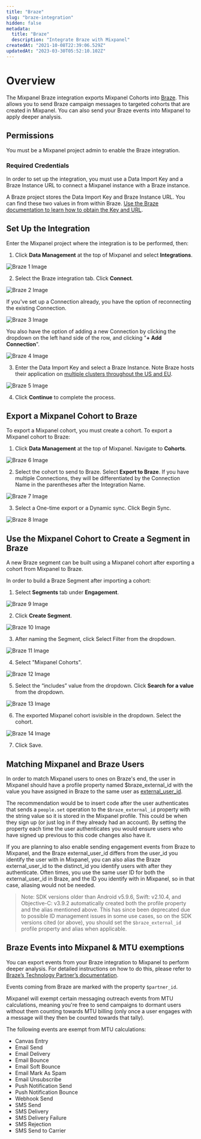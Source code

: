 ```yaml
---
title: "Braze"
slug: "braze-integration"
hidden: false
metadata: 
  title: "Braze"
  description: "Integrate Braze with Mixpanel"
createdAt: "2021-10-08T22:39:06.529Z"
updatedAt: "2023-03-30T05:52:10.102Z"
---
```


# Overview

The Mixpanel Braze integration exports Mixpanel Cohorts into [Braze](https://www.braze.com/). This allows you to send Braze campaign messages to targeted cohorts that are created in Mixpanel. You can also send your Braze events into Mixpanel to apply deeper analysis. 

## Permissions

You must be a Mixpanel project admin to enable the Braze integration.

### Required Credentials

In order to set up the integration, you must use a Data Import Key and a Braze Instance URL to connect a Mixpanel instance with a Braze instance.

A Braze project stores the Data Import Key and Braze Instance URL. You can find these two values in from within Braze. [Use the Braze documentation to learn how to obtain the Key and URL](https://www.braze.com/docs/partners/insights/behavioral_analytics/mixpanel_for_currents/#integration-details). 

## Set Up the Integration

Enter the Mixpanel project where the integration is to be performed, then:

1. Click **Data Management** at the top of Mixpanel and select **Integrations**.

![Braze 1 Image](https://raw.githubusercontent.com/ranic/mixpanel-docs/main/media/Other%20Bits/Cohort%20Syncs/Braze/braze1.png)

2. Select the Braze integration tab. Click **Connect**.

![Braze 2 Image](https://raw.githubusercontent.com/ranic/mixpanel-docs/main/media/Other%20Bits/Cohort%20Syncs/Braze/braze2.png)

If you've set up a Connection already, you have the option of reconnecting the existing Connection.

![Braze 3 Image](https://raw.githubusercontent.com/ranic/mixpanel-docs/main/media/Other%20Bits/Cohort%20Syncs/Braze/braze3.png)

You also have the option of adding a new Connection by clicking the dropdown on the left hand side of the row, and clicking "**+ Add Connection**".

![Braze 4 Image](https://raw.githubusercontent.com/ranic/mixpanel-docs/main/media/Other%20Bits/Cohort%20Syncs/Braze/braze4.png)

3. Enter the Data Import Key and select a Braze Instance. Note Braze hosts their application on [multiple clusters throughout the US and EU](https://www.braze.com/docs/partners/isv_partners/cohort_import/).

![Braze 5 Image](https://raw.githubusercontent.com/ranic/mixpanel-docs/main/media/Other%20Bits/Cohort%20Syncs/Braze/braze5.png)

4. Click **Continue** to complete the process.

## Export a Mixpanel Cohort to Braze

To export a Mixpanel cohort, you must create a cohort. To export a Mixpanel cohort to Braze:

1. Click **Data Management** at the top of Mixpanel. Navigate to **Cohorts**.

![Braze 6 Image](https://raw.githubusercontent.com/ranic/mixpanel-docs/main/media/Other%20Bits/Cohort%20Syncs/Braze/braze6.png)

2. Select the cohort to send to Braze. Select **Export to Braze**. If you have multiple Connections, they will be differentiated by the Connection Name in the parentheses after the Integration Name.

![Braze 7 Image](https://raw.githubusercontent.com/ranic/mixpanel-docs/main/media/Other%20Bits/Cohort%20Syncs/Braze/braze7.png)

3. Select a One-time export or a Dynamic sync. Click Begin Sync.

![Braze 8 Image](https://raw.githubusercontent.com/ranic/mixpanel-docs/main/media/Other%20Bits/Cohort%20Syncs/Braze/braze8.png)

## Use the Mixpanel Cohort to Create a Segment in Braze

A new Braze segment can be built using a Mixpanel cohort after exporting a cohort from Mixpanel to Braze.

In order to build a Braze Segment after importing a cohort:

1. Select **Segments** tab under **Engagement**.

![Braze 9 Image](https://raw.githubusercontent.com/ranic/mixpanel-docs/main/media/Other%20Bits/Cohort%20Syncs/Braze/braze9.png)

2. Click **Create Segment**.

![Braze 10 Image](https://raw.githubusercontent.com/ranic/mixpanel-docs/main/media/Other%20Bits/Cohort%20Syncs/Braze/braze10.png)

3. After naming the Segment, click Select Filter from the dropdown.

![Braze 11 Image](https://raw.githubusercontent.com/ranic/mixpanel-docs/main/media/Other%20Bits/Cohort%20Syncs/Braze/braze11.png)

4. Select "Mixpanel Cohorts".

![Braze 12 Image](https://raw.githubusercontent.com/ranic/mixpanel-docs/main/media/Other%20Bits/Cohort%20Syncs/Braze/braze12.png)

5. Select the “includes” value from the dropdown. Click **Search for a value** from the dropdown.

![Braze 13 Image](https://raw.githubusercontent.com/ranic/mixpanel-docs/main/media/Other%20Bits/Cohort%20Syncs/Braze/braze13.png)

6. The exported Mixpanel cohort isvisible in the dropdown. Select the cohort.

![Braze 14 Image](https://raw.githubusercontent.com/ranic/mixpanel-docs/main/media/Other%20Bits/Cohort%20Syncs/Braze/braze14.png)

7. Click Save.

## Matching Mixpanel and Braze Users

In order to match Mixpanel users to ones on Braze's end, the user in Mixpanel should have a profile property named $braze_external_id with the value you have assigned in Braze to the same user as [external_user_id](https://www.braze.com/docs/developer_guide/platform_integration_guides/ios/analytics/setting_user_ids/#suggested-user-id-naming-convention).

The recommendation would be to insert code after the user authenticates that sends a `people.set` operation to the `$braze_external_id` property with the string value so it is stored in the Mixpanel profile. This could be when they sign up (or just log in if they already had an account). By setting the property each time the user authenticates you would ensure users who have signed up previous to this code changes also have it.

If you are planning to also enable sending engagement events from Braze to Mixpanel, and the Braze external_user_id differs from the user_id you identify the user with in Mixpanel, you can also alias the Braze external_user_id to the distinct_id you identify users with after they authenticate. Often times, you use the same user ID for both the external_user_id in Braze, and the ID you identify with in Mixpanel, so in that case, aliasing would not be needed.

>Note: SDK versions older than Android v5.9.6, Swift: v2.10.4, and Objective-C: v3.9.2 automatically created both the profile property and the alias mentioned above. This has since been deprecated due to possible ID management issues in some use cases, so on the SDK versions cited (or above), you should set the `$braze_external_id` profile property and alias when applicable.

## Braze Events into Mixpanel & MTU exemptions

You can export events from your Braze integration to Mixpanel to perform deeper analysis. For detailed instructions on how to do this, please refer to [Braze’s Technology Partner’s documentation](https://www.braze.com/docs/partners/data_and_infrastructure_agility/analytics/mixpanel_for_currents/).

Events coming from Braze are marked with the property `$partner_id`.

Mixpanel will exempt certain messaging outreach events from MTU calculations, meaning you're free to send campaigns to dormant users without them counting towards MTU billing (only once a user engages with a message will they then be counted towards that tally).

The following events are exempt from MTU calculations:

- Canvas Entry
- Email Send
- Email Delivery
- Email Bounce
- Email Soft Bounce
- Email Mark As Spam
- Email Unsubscribe
- Push Notification Send
- Push Notification Bounce
- Webhook Send
- SMS Send
- SMS Delivery
- SMS Delivery Failure
- SMS Rejection
- SMS Send to Carrier


